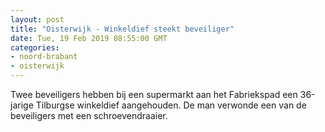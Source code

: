 ```yaml
---
layout: post
title: "Oisterwijk - Winkeldief steekt beveiliger"
date: Tue, 19 Feb 2019 08:55:00 GMT
categories: 
- noord-brabant 
- oisterwijk 
---
```


Twee beveiligers hebben bij een supermarkt aan het Fabriekspad een 36-jarige Tilburgse winkeldief aangehouden. De man verwonde een van de beveiligers met een schroevendraaier.
